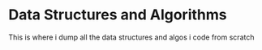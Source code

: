 # Data Structures and Algorithms
This is where i dump all the data structures and algos i code from scratch 
